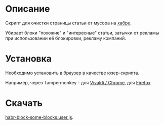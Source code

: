# Описание

Скрипт для очистки страницы статьи от мусора на [хабре](https://habr.com/).

Убирает блоки "похожие" и "интересные" статьи, затычки от рекламы при использовании её блокировки, рекламу компаний.

# Установка

Необходимо установить в браузер в качестве юзер-скрипта.

Например, через Tampermonkey - для [Vivaldi / Chrome](https://chrome.google.com/webstore/detail/tampermonkey/dhdgffkkebhmkfjojejmpbldmpobfkfo), для [Firefox](https://addons.mozilla.org/en-US/firefox/addon/tampermonkey/).

# Скачать

[habr-block-some-blocks.user.js](https://github.com/liiws/habr-block-some-blocks/releases/download/release/habr-block-some-blocks.user.js).

